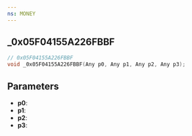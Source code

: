 ```yaml
---
ns: MONEY
---
```

## _0x05F04155A226FBBF

```c
// 0x05F04155A226FBBF
void _0x05F04155A226FBBF(Any p0, Any p1, Any p2, Any p3);
```


## Parameters
* **p0**: 
* **p1**: 
* **p2**: 
* **p3**: 

